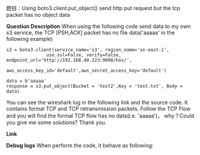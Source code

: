 题目：Using boto3.client.put_object() send http put request but the tcp packet has no object data 

**Question Description**
When using the following code send data to my own s3 service, the TCP [PSH,ACK] packet has no file data('aaaaa' in the following example)

```
s3 = boto3.client(service_name='s3', region_name='us-east-1', 
               use_ssl=False, verify=False, endpoint_url='http://192.168.40.223:9098/hos/',
               aws_access_key_id='default',aws_secret_access_key='default')

data = b'aaaaa'
response = s3.put_object(Bucket = 'test2',Key = 'test.txt', Body = data)
```

You can see the wireshark log in the following link and the source code. It contains formal TCP and TCP retransmission packets. Follow the TCP Flow and you will find the formal TCP flow has no data(i.e. 'aaaaa')， why？Could you give me some solutions? Thank you.

**Link**



**Debug logs**
When perform the code, it behave as following: